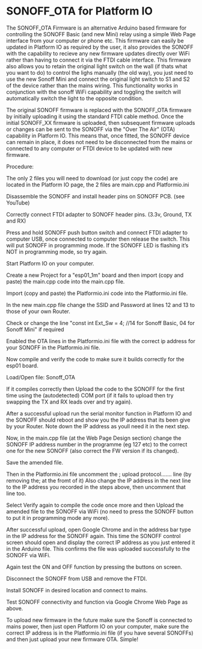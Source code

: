 # SONOFF_OTA for Platform IO
The SONOFF_OTA  Firmware is an alternative Arduino based firmware for controlling the SONOFF Basic (and new Mini) relay using a simple Web Page interface from your computer or phone etc.  This firmware can easily be updated in Platform IO as required by the user, it also provides the SONOFF with the capability to recieve any new firmware updates directly over WiFi rather than having to connect it via the FTDI cable interface.  This firmware also allows you to retain the original light switch on the wall (if thats what you want to do) to control the lighs manually (the old way), you just need to use the new Sonoff Mini and connect the original light switch to S1 and S2 of the device rather than the mains wiring.  This functionality works in conjunction with the sonoff WiFi capability and toggling the switch will automatically switch the light to the opposite condition.

The original SONOFF firmware is replaced with the SONOFF_OTA firmware by initially uploading it using the standard FTDI cable method.
Once the initial SONOFF_XX firmware is uploaded, then subsequent firmware uploads or changes can be sent to the SONOFF  via the "Over The Air" (OTA) capability in Platform IO.  This means that, once fitted, the SONOFF device can remain in place, it does not need to be disconnected from the mains or connected to any computer or FTDI device to be updated with new firmware.

Procedure:

The only 2 files you will need to download (or just copy the code) are located in the Platform IO page, the 2 files are main.cpp and Platformio.ini

Disassemble the SONOFF and install header pins on SONOFF PCB. (see YouTube)

Correctly connect FTDI adapter to SONOFF header pins. (3.3v, Ground, TX and RX)

Press and hold SONOFF push button switch and connect FTDI adapter to computer USB, once connected to computer then release the switch.  This will put SONOFF in programming mode.  If the SONOFF LED is flashing it’s NOT in programming mode, so try again.

Start Platform IO on your computer.

Create a new Project for a "esp01_1m" board and then import (copy and paste) the main.cpp code into the main.cpp file.

Import (copy and paste) the Platformio.ini code into the Platformio.ini file.

In the new main.cpp file change the SSID and Password at lines 12 and 13 to those of your own Router.

Check or change the line "const int Ext_Sw = 4; //14 for Sonoff Basic, 04 for Sonoff Mini" if required

Enabled the OTA lines in the Platformio.ini file with the correct ip address for your SONOFF in the Platformio.ini file.

Now compile and verify the code to make sure it builds correctly for the esp01 board.

Load/Open file: Sonoff_OTA

If it compiles correctly then Upload the code to the SONOFF for the first time using the (autodetected) COM port (if it fails to upload then try swapping the TX and RX leads over and try again).

After a successful upload run the serial monitor function in Platform IO and the SONOFF should reboot and show you the IP address that its been give by your Router. Note down the IP address as youll need it in the next step.

Now, in the main.cpp file (at the Web Page Design section) change the SONOFF IP address number in the programme (eg 127 etc) to the correct one for the new SONOFF (also correct the FW version if its changed).

Save the amended file.

Then in the Platformio.ini file uncomment the ; upload protocol....... line (by removing the; at the fromt of it)
Also change the IP address in the next line to the IP address you recorded in the steps above, then uncomment that line too. 

Select Verify again to compile the code once more and then Upload the amended file to the SONOFF via WiFi (no need to press the SONOFF button to put it in programming mode any more).

After successful upload, open Google Chrome and in the address bar type in the IP address for the SONOFF again.  This time the SONOFF control screen should open and display the correct IP address as you just entered it in the Arduino file.  This confirms the file was uploaded successfully to the SONOFF via WiFi. 

Again test the ON and OFF function by pressing the buttons on screen. 

Disconnect the SONOFF from USB and remove the FTDI.

Install SONOFF in desired location and connect to mains.

Test SONOFF connectivity and function via Google Chrome Web Page as above.

To upload new firmware in the future make sure the Sonoff is connected to mains power, then just open Platform IO on your computer, make sure the correct IP address is in the Platformio.ini file (if you have several SONOFFs) and then just upload your new firmware OTA. Simple!



